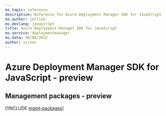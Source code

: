 ```yaml
---
ms.topic: reference
description: Reference for Azure Deployment Manager SDK for JavaScript
ms.author: jeffish
ms.devlang: javascript
title: Azure Deployment Manager SDK for JavaScript
ms.service: deploymentmanager
ms.data: 09/08/2022
author: xirzec
---
```

# Azure Deployment Manager SDK for JavaScript - preview

## Management packages - preview
[!INCLUDE [mgmt-packages](deployment-manager-mgmt-index.md)]